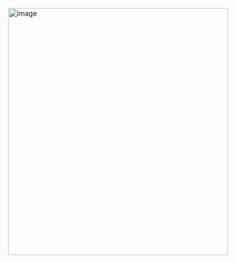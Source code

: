<img width="447" height="502" alt="image" src="https://github.com/user-attachments/assets/ecab6309-dba9-41b0-b218-51f59bbc8dfc" />
